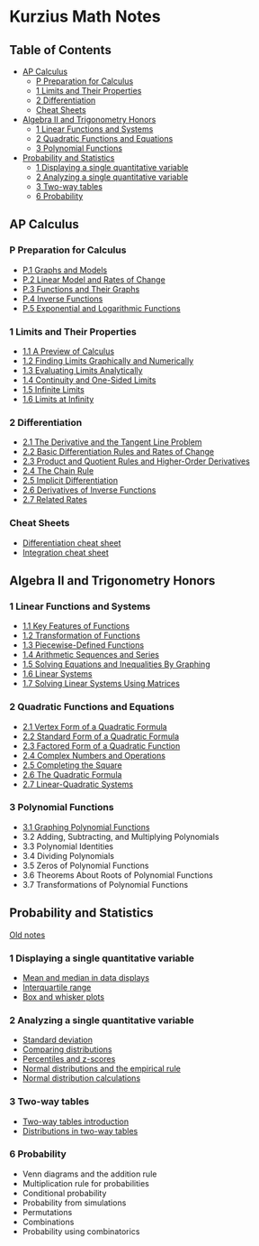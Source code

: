 # Kurzius Math Notes

## Table of Contents<!-- omit from toc -->

- [AP Calculus](#ap-calculus)
  - [P Preparation for Calculus](#p-preparation-for-calculus)
  - [1 Limits and Their Properties](#1-limits-and-their-properties)
  - [2 Differentiation](#2-differentiation)
  - [Cheat Sheets](#cheat-sheets)
- [Algebra II and Trigonometry Honors](#algebra-ii-and-trigonometry-honors)
  - [1 Linear Functions and Systems](#1-linear-functions-and-systems)
  - [2 Quadratic Functions and Equations](#2-quadratic-functions-and-equations)
  - [3 Polynomial Functions](#3-polynomial-functions)
- [Probability and Statistics](#probability-and-statistics)
  - [1 Displaying a single quantitative variable](#1-displaying-a-single-quantitative-variable)
  - [2 Analyzing a single quantitative variable](#2-analyzing-a-single-quantitative-variable)
  - [3 Two-way tables](#3-two-way-tables)
  - [6 Probability](#6-probability)

## AP Calculus

### P Preparation for Calculus

- [P.1 Graphs and Models](./calc-for-ap-larson/0-preperation-for-calculus/0.1-graphs-and-models.md)
- [P.2 Linear Model and Rates of Change](./calc-for-ap-larson/0-preperation-for-calculus/0.2-linear-models-and-rates-of-change.md)
- [P.3 Functions and Their Graphs](./calc-for-ap-larson/0-preperation-for-calculus/0.3-functions-and-their-graphs.md)
- [P.4 Inverse Functions](/calc-for-ap-larson/0-preperation-for-calculus/0.4-inverse-functions.md)
- [P.5 Exponential and Logarithmic Functions](./calc-for-ap-larson/0-preperation-for-calculus/0.5-exponential-and-logarithmic-functions.md)

### 1 Limits and Their Properties

- [1.1 A Preview of Calculus](/calc-for-ap-larson/1-limits-and-their-properties/1.1-a-preview-of-calculus.md)
- [1.2 Finding Limits Graphically and Numerically](/calc-for-ap-larson/1-limits-and-their-properties/1.2-finding-limits-graphically-and-numerically.md)
- [1.3 Evaluating Limits Analytically](/calc-for-ap-larson/1-limits-and-their-properties/1.3-evaluating-limit-analytically.md)
- [1.4 Continuity and One-Sided Limits](./calc-for-ap-larson/1-limits-and-their-properties/1.4-continuity-and-one-sided-limits.md)
- [1.5 Infinite Limits](./calc-for-ap-larson/1-limits-and-their-properties/1.5-infinite-limits.md)
- [1.6 Limits at Infinity](./calc-for-ap-larson/1-limits-and-their-properties/1.6-limits-at-infinity.md)

### 2 Differentiation

- [2.1 The Derivative and the Tangent Line Problem](./calc-for-ap-larson/2-differentiation/2.1-the-derivative-and-the-tangent-line-problem.md)
- [2.2 Basic Differentiation Rules and Rates of Change](./calc-for-ap-larson/2-differentiation/2.2-basic-differentiation-rules-and-rates-of-change.md)
- [2.3 Product and Quotient Rules and Higher-Order Derivatives](./calc-for-ap-larson/2-differentiation/2.3-product-and-quotient-rules-and-higher-order-derivatives.md)
- [2.4 The Chain Rule](./calc-for-ap-larson/2-differentiation/2.4-the-chain-rule.md)
- [2.5 Implicit Differentiation](./calc-for-ap-larson/2-differentiation/2.5-implicit-differentiation.md)
- [2.6 Derivatives of Inverse Functions](./calc-for-ap-larson/2-differentiation/2.6-derivatives-of-inverse-functions.md)
- [2.7 Related Rates](./calc-for-ap-larson/2-differentiation/2.7-related-rates.md)

### Cheat Sheets

- [Differentiation cheat sheet](./pdfs/differentiation-cheat-sheet.pdf)
- [Integration cheat sheet](./pdfs/integration-cheat-sheet.pdf)

## Algebra II and Trigonometry Honors

### 1 Linear Functions and Systems

- [1.1 Key Features of Functions](./envision-algebra-2/1-linear-functions-and-systems/1.1-key-features-of-functions.md)
- [1.2 Transformation of Functions](./envision-algebra-2/1-linear-functions-and-systems/1.2-transformation-of-functions.md)
- [1.3 Piecewise-Defined Functions](./envision-algebra-2/1-linear-functions-and-systems/1.3-piecewise-functions.md)
- [1.4 Arithmetic Sequences and Series](./envision-algebra-2/1-linear-functions-and-systems/1.4-arithmetic-sequences-and-series.md)
- [1.5 Solving Equations and Inequalities By Graphing](/envision-algebra-2/1-linear-functions-and-systems/1.5-solving-equations-and-inequalities-by-graphing.md)
- [1.6 Linear Systems](/envision-algebra-2/1-linear-functions-and-systems/1.6-linear-systems.md)
- [1.7 Solving Linear Systems Using Matrices](./envision-algebra-2/1-linear-functions-and-systems/1.7-solving-linear-systems-using-matrices.md)

### 2 Quadratic Functions and Equations

- [2.1 Vertex Form of a Quadratic Formula](./envision-algebra-2/2-quadratic-functions-and-equations/2.1-vertex-form-of-a-quadratic-formula.md)
- [2.2 Standard Form of a Quadratic Formula](./envision-algebra-2/2-quadratic-functions-and-equations/2.2-standard-form-of-a-quadratic-formula.md)
- [2.3 Factored Form of a Quadratic Function](./envision-algebra-2/2-quadratic-functions-and-equations/2.3-factored-form-of-a-quadratic-function.md)
- [2.4 Complex Numbers and Operations](./envision-algebra-2/2-quadratic-functions-and-equations/2.4-complex-numbers-and-operations.md)
- [2.5 Completing the Square](./envision-algebra-2/2-quadratic-functions-and-equations/2.5-completing-the-square.md)
- [2.6 The Quadratic Formula](./envision-algebra-2/2-quadratic-functions-and-equations/2.6-the-quadratic-formula.md)
- [2.7 Linear-Quadratic Systems](./envision-algebra-2/2-quadratic-functions-and-equations/2.7-linear-quadratic-systems.md)

### 3 Polynomial Functions

- [3.1 Graphing Polynomial Functions](./envision-algebra-2/3-polynomial-functions/3.1-graphing-polynomial-functions.md)
- 3.2 Adding, Subtracting, and Multiplying Polynomials
- 3.3 Polynomial Identities
- 3.4 Dividing Polynomials
- 3.5 Zeros of Polynomial Functions
- 3.6 Theorems About Roots of Polynomial Functions
- 3.7 Transformations of Polynomial Functions

## Probability and Statistics

[Old notes](./archives.md)

### 1 Displaying a single quantitative variable

- [Mean and median in data displays](./khan-academy-hs-statistics/1-displaying-a-single-quantitative-variable/1.2.1-mean-and-median-in-data-displays.md)
- [Interquartile range](./khan-academy-hs-statistics/1-displaying-a-single-quantitative-variable/1.2.2-interquartile-range.md)
- [Box and whisker plots](./khan-academy-hs-statistics/1-displaying-a-single-quantitative-variable/1.3-box-and-whisker-plots.md)

### 2 Analyzing a single quantitative variable

- [Standard deviation](./khan-academy-hs-statistics/2-analyzing-a-single-quantitative-variable/2.1-standard-deviation.md)
- [Comparing distributions](./khan-academy-hs-statistics/2-analyzing-a-single-quantitative-variable/2.2-comparing-distributions.md)
- [Percentiles and z-scores](./khan-academy-hs-statistics/2-analyzing-a-single-quantitative-variable/2.3-percentiles-and-z-scores.md)
- [Normal distributions and the empirical rule](./khan-academy-hs-statistics/2-analyzing-a-single-quantitative-variable/2.4-normal-distributions-and-the-empirical-rule.md)
- [Normal distribution calculations](./khan-academy-hs-statistics/2-analyzing-a-single-quantitative-variable/2.5-normal-distribution-calculations.md)

### 3 Two-way tables

- [Two-way tables introduction](./khan-academy-hs-statistics/3-two-way-tables/3.1-two-way-tables-introduction.md)
- [Distributions in two-way tables](./khan-academy-hs-statistics/3-two-way-tables/3.2-distributions-in-two-way-tables.md)

### 6 Probability

- Venn diagrams and the addition rule
- Multiplication rule for probabilities
- Conditional probability
- Probability from simulations
- Permutations
- Combinations
- Probability using combinatorics
